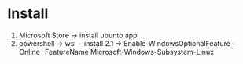 # Install
1. Microsoft Store -> install ubunto app
2. powershell -> wsl --install
2.1 -> Enable-WindowsOptionalFeature -Online -FeatureName Microsoft-Windows-Subsystem-Linux
 
